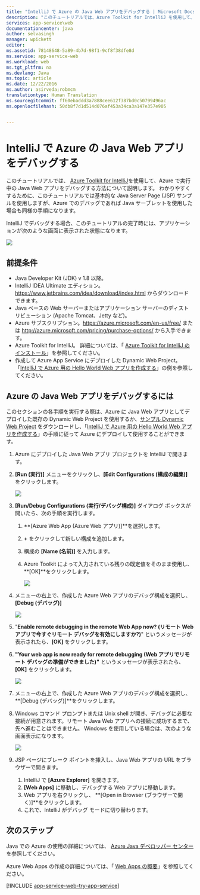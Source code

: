 ```yaml
---
title: "IntelliJ で Azure の Java Web アプリをデバッグする | Microsoft Docs"
description: "このチュートリアルでは、Azure Toolkit for IntelliJ を使用して、Azure で実行中の Java Web アプリをデバッグする方法について説明します。"
services: app-service\web
documentationcenter: java
author: selvasingh
manager: wpickett
editor: 
ms.assetid: 78148648-5a89-4b7d-98f1-9cf8f38dfe8d
ms.service: app-service-web
ms.workload: web
ms.tgt_pltfrm: na
ms.devlang: Java
ms.topic: article
ms.date: 12/22/2016
ms.author: asirveda;robmcm
translationtype: Human Translation
ms.sourcegitcommit: ff60ebaddd3a7888cee612f387bd0c50799496ac
ms.openlocfilehash: 50db8f7d1d514d076af453a34ca3a147e357e905


---
```

# <a name="debug-a-java-web-app-on-azure-in-intellij"></a>IntelliJ で Azure の Java Web アプリをデバッグする
このチュートリアルでは、 [Azure Toolkit for IntelliJ]を使用して、Azure で実行中の Java Web アプリをデバッグする方法について説明します。 わかりやすくするために、このチュートリアルでは基本的な Java Server Page (JSP) サンプルを使用しますが、Azure でのデバッグであれば Java サーブレットを使用した場合も同様の手順になります。

IntelliJ でデバッグする場合、このチュートリアルの完了時には、アプリケーションが次のような画面に表示された状態になります。

![][01]

## <a name="prerequisites"></a>前提条件
* Java Developer Kit (JDK) v 1.8 以降。
* IntelliJ IDEA Ultimate エディション。 <https://www.jetbrains.com/idea/download/index.html> からダウンロードできます。
* Java ベースの Web サーバーまたはアプリケーション サーバーのディストリビューション (Apache Tomcat、Jetty など)。
* Azure サブスクリプション。<https://azure.microsoft.com/en-us/free/> または <http://azure.microsoft.com/pricing/purchase-options/> から入手できます。
* Azure Toolkit for IntelliJ。 詳細については、「 [Azure Toolkit for IntelliJ のインストール]」を参照してください。
* 作成して Azure App Service にデプロイした Dynamic Web Project。「[IntelliJ で Azure 用の Hello World Web アプリを作成する]」の例を参照してください。

## <a name="to-debug-a-java-web-app-on-azure"></a>Azure の Java Web アプリをデバッグするには
このセクションの各手順を実行する際は、Azure に Java Web アプリとしてデプロイした既存の Dynamic Web Project を使用するか、[サンプル Dynamic Web Project] をダウンロードし、「[IntelliJ で Azure 用の Hello World Web アプリを作成する]」の手順に従って Azure にデプロイして使用することができます。 

1. Azure にデプロイした Java Web アプリ プロジェクトを IntelliJ で開きます。
2. **[Run (実行)]** メニューをクリックし、**[Edit Configurations (構成の編集)]** をクリックします。
   
    ![][02]
3. **[Run/Debug Configurations (実行/デバッグ構成)]** ダイアログ ボックスが開いたら、次の手順を実行します。 
   
   1. **[Azure Web App (Azure Web アプリ)]**を選択します。
   2. **+** をクリックして新しい構成を追加します。
   3. 構成の **[Name (名前)]** を入力します。
   4. Azure Toolkit によって入力されている残りの既定値をそのまま使用し、 **[OK]**をクリックします。
      
       ![][03]
4. メニューの右上で、作成した Azure Web アプリのデバッグ構成を選択し、 **[Debug (デバッグ)]**
   
    ![][04]
5. "**Enable remote debugging in the remote Web App now? (リモート Web アプリで今すぐリモート デバッグを有効にしますか?)**" というメッセージが表示されたら、**[OK]** をクリックします。
6. **"Your web app is now ready for remote debugging (Web アプリでリモート デバッグの準備ができました)"** というメッセージが表示されたら、**[OK]** をクリックします。
   
    ![][05]
7. メニューの右上で、作成した Azure Web アプリのデバッグ構成を選択し、 **[Debug (デバッグ)]**をクリックします。
8. Windows コマンド プロンプトまたは Unix shell が開き、デバッグに必要な接続が用意されます。リモート Java Web アプリへの接続に成功するまで、先へ進むことはできません。 Windows を使用している場合は、次のような画面表示になります。
   
    ![][06]
9. JSP ページにブレーク ポイントを挿入し、Java Web アプリの URL をブラウザーで開きます。
   
   1. IntelliJ で **[Azure Explorer]** を開きます。
   2. **[Web Apps]** に移動し、デバッグする Web アプリに移動します。
   3. Web アプリを右クリックし、 **[Open in Browser (ブラウザーで開く)]**をクリックします。
   4. これで、IntelliJ がデバッグ モードに切り替わります。

## <a name="next-steps"></a>次のステップ
Java での Azure の使用の詳細については、 [Azure Java デベロッパー センター]を参照してください。

Azure Web Apps の作成の詳細については、「 [Web Apps の概要]」を参照してください。

[!INCLUDE [app-service-web-try-app-service](../../includes/app-service-web-try-app-service.md)]

<!-- URL List -->

[Azure App Service]: http://go.microsoft.com/fwlink/?LinkId=529714
[Azure Toolkit for IntelliJ]: ../azure-toolkit-for-intellij.md
[Azure Toolkit for IntelliJ のインストール]: ../azure-toolkit-for-intellij-installation.md
[IntelliJ で Azure 用の Hello World Web アプリを作成する]: ./app-service-web-intellij-create-hello-world-web-app.md
[サンプル Dynamic Web Project]: http://go.microsoft.com/fwlink/?LinkId=817337

[Azure Java デベロッパー センター]: https://azure.microsoft.com/develop/java/
[Web Apps の概要]: ./app-service-web-overview.md

<!-- IMG List -->

[01]: ./media/app-service-web-debug-java-web-app-in-intellij/01-debug-java-web-app-in-intellij.png
[02]: ./media/app-service-web-debug-java-web-app-in-intellij/02-configure-intellij-remote-debug.png
[03]: ./media/app-service-web-debug-java-web-app-in-intellij/03-debug-configuration.png
[04]: ./media/app-service-web-debug-java-web-app-in-intellij/04-select-debug.png
[05]: ./media/app-service-web-debug-java-web-app-in-intellij/05-ready-for-remote-debugging.png
[06]: ./media/app-service-web-debug-java-web-app-in-intellij/06-windows-command-prompt-connection-successful-to-remote.png



<!--HONumber=Jan17_HO1-->


